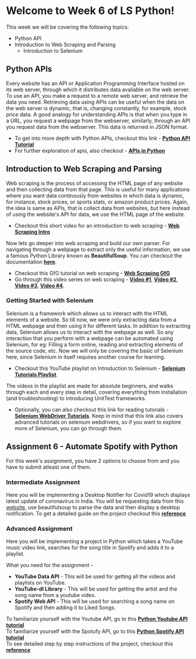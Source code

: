 # Welcome to Week 6 of LS Python!
This week we will be covering the following topics:
* Python API
* Introduction to Web Scraping and Parsing 
  * Introduction to Selenium 

## Python APIs
Every website has an API or Application Programming Interface hosted on its web server, through which it distributes data avaliable on the web server. To use an API, you make a request to a remote web server, and retrieve the data you need. Retrieving data using APIs can be useful when the data on the web server is dynamic, that is, changing constantly, for example, stock price data. 
A good analogy for understanding APIs is that when you type in a URL, you request a webpage from the webserver, similarly, through an API you request data from the webserver. This data is returned in JSON format. 
* To get into more depth with Python APIs, checkout this link - **[Python API Tutorial](https://www.dataquest.io/blog/python-api-tutorial/)**
* For further exploration of apis, also checkout - **[APIs in Python](https://towardsdatascience.com/all-you-need-to-know-on-apis-with-python-927fb572d723)**


## Introduction to Web Scraping and Parsing
Web scraping is the process of accessing the HTML page of any website and then collecting data from that page. This is useful for many applications where you want data continously from websites in which data is dynamic, for instance, stock prices, or sports stats, or amazon product prices. Again, the idea is same as APIs, that is collect data from websites, but here instead of using the website's API for data, we use the HTML page of the website.
* Checkout this short video for an introduction to web scraping - **[Web Scraping Intro](https://www.youtube.com/watch?v=Ct8Gxo8StBU)**

Now lets go deeper into web scraping and build our own parser. For navigating through a webpage to extract only the useful information, we use a famous Python Library known as **BeautifulSoup**. You can checkout the documentation **[here](http://www.crummy.com/software/BeautifulSoup/)**. 
* Checkout this GfG tutorial on web scraping - **[Web Scraping GfG](https://www.geeksforgeeks.org/implementing-web-scraping-python-beautiful-soup/)**
* Go through this video series on web scraping - **[Video #1](https://www.youtube.com/watch?v=aIPqt-OdmS0)**, **[Video #2](https://www.youtube.com/watch?v=kRDrlvO-Oz0)**, **[Video #3](https://www.youtube.com/watch?v=sAuGH1Kto2I)**, **[Video #4](https://www.youtube.com/watch?v=FSH77vnOGqU)**. 

### Getting Started with Selenium 
Selenium is a framework which allows us to interact with the HTML elements of a website. So till now, we were only extracting data from a HTML webpage and then using it for different tasks. In addition to extracting data, Selenium allows us to interact with the webpage as well. So any interaction that you perform with a webpage can be automated using Selenium, for eg: Filling a form online, reading and extracting elements of the source code, etc. Now we will only be covering the basic of Selenium here, since Selenium in itself requires another course for learning. 
* Checkout this YouTube playlist on Introduction to Selenium - **[Selenium Tutorials Playlist](https://www.youtube.com/playlist?list=PLzMcBGfZo4-n40rB1XaJ0ak1bemvlqumQ)**. 

The videos in the playlist are made for absolute beginners, and walks through each and every step in detail, covering everything from installation (and troubleshooting) to introducing UnitTest frameworks. 
* Optionally, you can also checkout this link for reading tutorials - **[Selenium WebDriver Tutorials](https://www.guru99.com/selenium-tutorial.html)**. Keep in mind that this link also covers advanced tutorials on selenium webdrivers, so if you want to explore more of Selenium, you can go through them. 

## Assignment 6 - Automate Spotify with Python
For this week's assignment, you have 2 options to choose from and you have to submit atleast one of them.

### Intermediate Assignment
Here you will be implementing a Desktop Notifier for Covid19 which displays latest update of coronavirus in India. You will be requesting data from this [website](https://www.worldometers.info/coronavirus/country/india/), use beautifulsoup to parse the data and then display a desktop notification. To get a detailed guide on the project checkout this **[reference](https://www.youtube.com/watch?v=BtiZOyOZ_RQ)**

### Advanced Assignment
Here you will be implementing a project in Python which takes a YouTube music video link, searches for the song title in Spotify and adds it to a playlist. 

What you need for the assignment - 
* **YouTube Data API** - This will be used for getting all the videos and playlists on YouTube. 
* **YouTube-dl Library** - This will be used for getting the artist and the song name from a youtube video. 
* **Spotify Web API** - This will be used for searching a song name on Spotify and then adding it to Liked Songs. 

To familiarize yourself with the Youtube API, go to this **[Python Youtube API tutorial](https://www.youtube.com/watch?v=th5_9woFJmk&t=803s)**<br>
To familiarize yourself with the Spotufy API, go to this **[Python Spotify API tutorial](https://www.youtube.com/watch?v=aKARFU_cvfk&t=389s)**<br>
To see detailed step by step instructions of the project, checkout this **[reference](https://www.youtube.com/watch?v=R3XgZ__jQxw&t=693s)**



